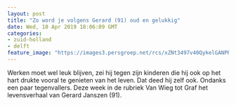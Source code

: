 ```yaml
---
layout: post
title: "Zo word je volgens Gerard (91) oud en gelukkig"
date: Wed, 10 Apr 2019 18:06:09 GMT
categories: 
- zuid-holland 
- delft 
feature_image: "https://images3.persgroep.net/rcs/xZNt3497v40QykelGANPRR9gIwA/diocontent/145233053/_fitwidth/400/?appId=21791a8992982cd8da851550a453bd7f&quality=0.7"
---
```


Werken moet wel leuk blijven, zei hij tegen zijn kinderen die hij ook op het hart drukte vooral te genieten van het leven. Dat deed hij zelf ook. Ondanks een paar tegenvallers. Deze week in de rubriek Van Wieg tot Graf het levensverhaal van Gerard Janszen (91).
